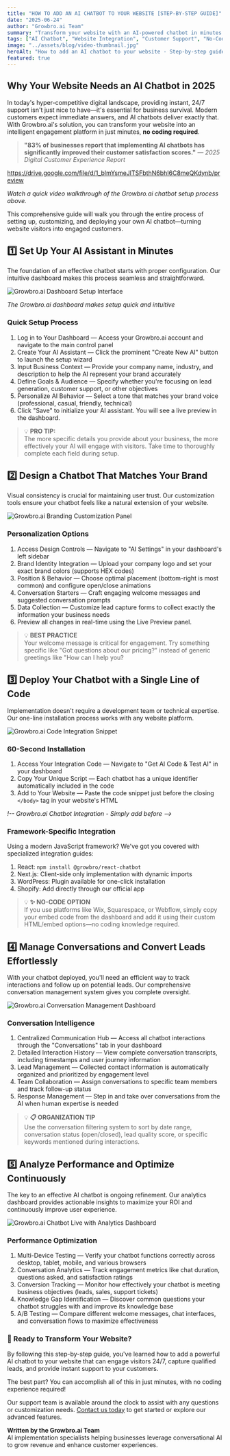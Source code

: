 ```yaml
---
title: "HOW TO ADD AN AI CHATBOT TO YOUR WEBSITE [STEP-BY-STEP GUIDE]"
date: "2025-06-24"
author: "Growbro.ai Team"
summary: "Transform your website with an AI-powered chatbot in minutes! Our comprehensive step-by-step guide walks you through everything from setup to optimization, helping you boost engagement and provide 24/7 customer support."
tags: ["AI Chatbot", "Website Integration", "Customer Support", "No-Code", "Conversational AI"]
image: "../assets/blog/video-thumbnail.jpg"
heroAlt: "How to add an AI chatbot to your website - Step-by-step guide with robot assistant interface"
featured: true
---
```


## Why Your Website Needs an AI Chatbot in 2025

In today's hyper-competitive digital landscape, providing instant, 24/7 support isn't just nice to have—it's essential for business survival. Modern customers expect immediate answers, and AI chatbots deliver exactly that. With Growbro.ai's solution, you can transform your website into an intelligent engagement platform in just minutes, **no coding required**.

> **"83% of businesses report that implementing AI chatbots has significantly improved their customer satisfaction scores."** — *2025 Digital Customer Experience Report*

https://drive.google.com/file/d/1_blmYsmeJlTSFbthN6bhI6C8meQKdynb/preview

*Watch a quick video walkthrough of the Growbro.ai chatbot setup process above.*

This comprehensive guide will walk you through the entire process of setting up, customizing, and deploying your own AI chatbot—turning website visitors into engaged customers.

## 1️⃣ Set Up Your AI Assistant in Minutes

The foundation of an effective chatbot starts with proper configuration. Our intuitive dashboard makes this process seamless and straightforward.

![Growbro.ai Dashboard Setup Interface](/assets/blog/chatbot-dashboard-setup.png)

*The Growbro.ai dashboard makes setup quick and intuitive*

### Quick Setup Process

1. Log in to Your Dashboard — Access your Growbro.ai account and navigate to the main control panel
2. Create Your AI Assistant — Click the prominent "Create New AI" button to launch the setup wizard
3. Input Business Context — Provide your company name, industry, and description to help the AI represent your brand accurately
4. Define Goals & Audience — Specify whether you're focusing on lead generation, customer support, or other objectives
5. Personalize AI Behavior — Select a tone that matches your brand voice (professional, casual, friendly, technical)
6. Click "Save" to initialize your AI assistant. You will see a live preview in the dashboard.

> 💡 **PRO TIP:**  
> The more specific details you provide about your business, the more effectively your AI will engage with visitors. Take time to thoroughly complete each field during setup.

## 2️⃣ Design a Chatbot That Matches Your Brand

Visual consistency is crucial for maintaining user trust. Our customization tools ensure your chatbot feels like a natural extension of your website.

![Growbro.ai Branding Customization Panel](../assets/blog/chatbot-customization-panel.png)

### Personalization Options

1. Access Design Controls — Navigate to "AI Settings" in your dashboard's left sidebar
2. Brand Identity Integration — Upload your company logo and set your exact brand colors (supports HEX codes)
3. Position & Behavior — Choose optimal placement (bottom-right is most common) and configure open/close animations
4. Conversation Starters — Craft engaging welcome messages and suggested conversation prompts
5. Data Collection — Customize lead capture forms to collect exactly the information your business needs
6. Preview all changes in real-time using the Live Preview panel.

> 💡 **BEST PRACTICE**  
> Your welcome message is critical for engagement. Try something specific like "Got questions about our pricing?" instead of generic greetings like "How can I help you?

## 3️⃣ Deploy Your Chatbot with a Single Line of Code

Implementation doesn't require a development team or technical expertise. Our one-line installation process works with any website platform.

![Growbro.ai Code Integration Snippet](../assets/blog/chatbot-embed-code-snippet.png)

### 60-Second Installation

1. Access Your Integration Code — Navigate to "Get AI Code & Test AI" in your dashboard
2. Copy Your Unique Script — Each chatbot has a unique identifier automatically included in the code
3. Add to Your Website — Paste the code snippet just before the closing `</body>` tag in your website's HTML


*!-- Growbro.ai Chatbot Integration - Simply add before </body> -->*

<script 
  src="https://cdn.growbro.ai/chatbot.js" 
  id="growbro-chat" 
  data-bot-id="YOUR_BOT_ID">
</script>


### Framework-Specific Integration

Using a modern JavaScript framework? We've got you covered with specialized integration guides:

1. React: `npm install @growbro/react-chatbot`
2. Next.js: Client-side only implementation with dynamic imports
3. WordPress: Plugin available for one-click installation
4. Shopify: Add directly through our official app

> 💡 **✨ NO-CODE OPTION**  
> If you use platforms like Wix, Squarespace, or Webflow, simply copy your embed code from the dashboard and add it using their custom HTML/embed options—no coding knowledge required.

## 4️⃣ Manage Conversations and Convert Leads Effortlessly

With your chatbot deployed, you'll need an efficient way to track interactions and follow up on potential leads. Our comprehensive conversation management system gives you complete oversight.

![Growbro.ai Conversation Management Dashboard](../assets/blog/chatbot-conversations-view.png)


### Conversation Intelligence

1. Centralized Communication Hub — Access all chatbot interactions through the "Conversations" tab in your dashboard
2. Detailed Interaction History — View complete conversation transcripts, including timestamps and user journey information
3. Lead Management — Collected contact information is automatically organized and prioritized by engagement level 
4. Team Collaboration — Assign conversations to specific team members and track follow-up status
5. Response Management — Step in and take over conversations from the AI when human expertise is needed

> 💡 **📋 ORGANIZATION TIP**  
> Use the conversation filtering system to sort by date range, conversation status (open/closed), lead quality score, or specific keywords mentioned during interactions.

## 5️⃣ Analyze Performance and Optimize Continuously

The key to an effective AI chatbot is ongoing refinement. Our analytics dashboard provides actionable insights to maximize your ROI and continuously improve user experience.

![Growbro.ai Chatbot Live with Analytics Dashboard](../assets/blog/chatbot-live-on-website.png)



### Performance Optimization

1. Multi-Device Testing — Verify your chatbot functions correctly across desktop, tablet, mobile, and various browsers
2. Conversation Analytics — Track engagement metrics like chat duration, questions asked, and satisfaction ratings
3. Conversion Tracking — Monitor how effectively your chatbot is meeting business objectives (leads, sales, support tickets)
4. Knowledge Gap Identification — Discover common questions your chatbot struggles with and improve its knowledge base
5. A/B Testing — Compare different welcome messages, chat interfaces, and conversation flows to maximize effectiveness


### 🌟 Ready to Transform Your Website?

By following this step-by-step guide, you've learned how to add a powerful AI chatbot to your website that can engage visitors 24/7, capture qualified leads, and provide instant support to your customers.

The best part? You can accomplish all of this in just minutes, with no coding experience required!

Our support team is available around the clock to assist with any questions or customization needs. [Contact us today](https://growbro.ai/contact) to get started or explore our advanced features.

**Written by the Growbro.ai Team**  
AI implementation specialists helping businesses leverage conversational AI to grow revenue and enhance customer experiences.
